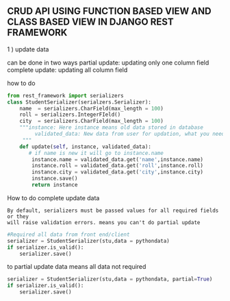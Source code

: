 ## CRUD API USING FUNCTION BASED VIEW AND CLASS BASED VIEW IN DJANGO REST FRAMEWORK

1 ) update data

can be done in two ways
partial update: updating only one column field
complete update: updating all column field

how to do
```python 
from rest_framework import serializers
class StudentSerializer(serialzers.Serializer):
    name  = serializers.CharField(max_length = 100)
    roll = serializers.IntegerFIeld()
    city  = serializers.CharField(max_length = 100)
    """instance: Here instance means old data stored in database
         validated_data: New data from user for updation, what you need to update
     """
    def update(self, instance, validated_data):
       # if name is new it will go to instance.name
        instance.name = validated_data.get('name',instance.name)
        instance.roll = validated_data.get('roll',instance.roll)
        instance.city = validated_data.get('city',instance.city)
        instance.save()
        return instance
```

How to do complete update data
```text
By default, serializers must be passed values for all required fields or they 
will raise validation errors. means you can't do partial update
```
```python 
#Required all data from front end/client
serializer = StudentSerializer(stu,data = pythondata)
if serializer.is_valid():
    serializer.save()
```

to partial update data
means all data not required
```python 
serializer = StudentSerializer(stu,data = pythondata, partial=True)
if serializer.is_valid():
    serializer.save()
```
